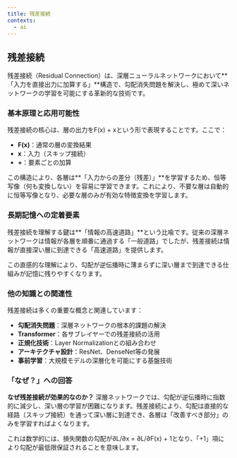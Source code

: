 ```yaml
---
title: 残差接続
contexts:
  - ai
---
```


<Context name="ai">

## 残差接続

残差接続（Residual Connection）は、深層ニューラルネットワークにおいて**「入力を直接出力に加算する」**構造で、勾配消失問題を解決し、極めて深いネットワークの学習を可能にする革新的な技術です。

### 基本原理と応用可能性

残差接続の核心は、層の出力をF(x) + xという形で表現することです。ここで：
- **F(x)**：通常の層の変換結果
- **x**：入力（スキップ接続）
- **+**：要素ごとの加算

この構造により、各層は**「入力からの差分（残差）」**を学習するため、恒等写像（何も変換しない）を容易に学習できます。これにより、不要な層は自動的に恒等写像となり、必要な層のみが有効な特徴変換を学習します。

### 長期記憶への定着要素

残差接続を理解する鍵は**「情報の高速道路」**という比喩です。従来の深層ネットワークは情報が各層を順番に通過する「一般道路」でしたが、残差接続は情報が直接深い層に到達できる「高速道路」を提供します。

この直感的な理解により、勾配が逆伝播時に薄まらずに深い層まで到達できる仕組みが記憶に残りやすくなります。

### 他の知識との関連性

残差接続は多くの重要な概念と関連しています：
- **勾配消失問題**：深層ネットワークの根本的課題の解決
- **Transformer**：各サブレイヤーでの残差接続の活用
- **正規化技術**：Layer Normalizationとの組み合わせ
- **アーキテクチャ設計**：ResNet、DenseNet等の発展
- **事前学習**：大規模モデルの深層化を可能にする基盤技術

### 「なぜ？」への回答

**なぜ残差接続が効果的なのか？**
深層ネットワークでは、勾配が逆伝播時に指数的に減少し、深い層の学習が困難になります。残差接続により、勾配は直接的な経路（スキップ接続）を通って深い層に到達でき、各層は「改善すべき部分」のみを学習すればよくなります。

これは数学的には、損失関数の勾配が∂L/∂x = ∂L/∂F(x) + 1となり、「+1」項により勾配が最低限保証されることを意味します。

</Context>

